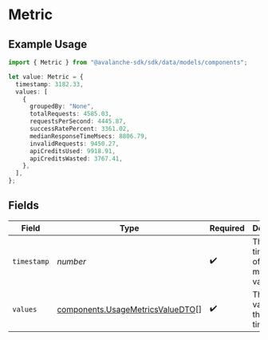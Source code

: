 # Metric

## Example Usage

```typescript
import { Metric } from "@avalanche-sdk/sdk/data/models/components";

let value: Metric = {
  timestamp: 3182.33,
  values: [
    {
      groupedBy: "None",
      totalRequests: 4585.03,
      requestsPerSecond: 4445.87,
      successRatePercent: 3361.02,
      medianResponseTimeMsecs: 8806.79,
      invalidRequests: 9450.27,
      apiCreditsUsed: 9918.91,
      apiCreditsWasted: 3767.41,
    },
  ],
};
```

## Fields

| Field                                                                                | Type                                                                                 | Required                                                                             | Description                                                                          |
| ------------------------------------------------------------------------------------ | ------------------------------------------------------------------------------------ | ------------------------------------------------------------------------------------ | ------------------------------------------------------------------------------------ |
| `timestamp`                                                                          | *number*                                                                             | :heavy_check_mark:                                                                   | The timestamp of the metrics value                                                   |
| `values`                                                                             | [components.UsageMetricsValueDTO](../../models/components/usagemetricsvaluedto.md)[] | :heavy_check_mark:                                                                   | The metrics values for the timestamp                                                 |